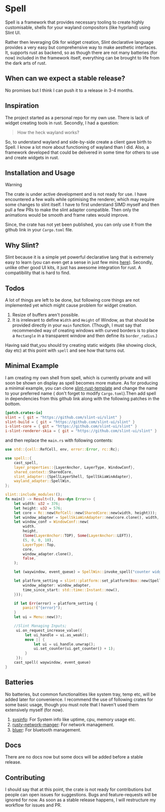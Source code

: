 # Spell

Spell is a framework that provides necessary tooling to create highly customisable,
shells for your wayland compositors (like hyprland) using Slint UI.

Rather then leveraging Gtk for widget creation, Slint declarative language provides
a very easy but comprehensive way to make aesthetic interfaces. It, supports rust
as backend, so as though there are not many batteries (for now) included
in the framework itself, everything can be brought to life from the dark arts of
rust.

## When can we expect a stable release?

No promises but I think I can push it to a release in 3-4 months.

## Inspiration

The project started as a personal repo for my own use. There is lack of widget
creating tools in rust. Secondly, I had a question:
> How the heck wayland works?

So, to understand wayland and side-by-side create a client gave birth to Spell.
I know a lot more about functioning of wayland than I did. Also, a framework
developed that could be delivered in some time for others to use and create widgets
in rust.

## Installation and Usage

> [!WARNING]
> The crate is under active development and is not ready for use. I have encountered a
> few walls while optimising the renderer, which may require some changes to slint itself.
> I have to first understand SIMD myself and then pull a few PRs to make the slint adapter
> compatible. Then only the animations would be smooth and frame rates would improve.

Since, the crate has not yet been published, you can only use it from the github link in
your `Cargo.toml` file.

## Why Slint?

Slint because it is a simple yet powerful declarative lang that is extremely
easy to learn (you can even get a sense in just few mins [here](https://docs.slint.dev/latest/docs/slint/guide/language/concepts/slint-language/)). Secondly, unlike
other good UI kits, it just has awesome integration for rust. A compatibility that
is hard to find.

## Todos

A lot of things are left to be done, but following core things are not implemented yet
which might cause problem for widget creation.

1. Resize of buffers aren't possible.
2. It is irrelevant to define `Width` and `Height` of Window, as that
should be provided directly in your `main` function. (Though, I must say that recommended way of creating windows with curved borders is to place a `Rectangle` in a transparent window and then define its `border_radius`.)

Having said that,you should try creating static widgets (like showing clock, day etc) at
this point with `spell` and see how that turns out.

## Minimal Example

I am creating my own shell from spell, which is currently private and will soon be shown
on display as spell becomes more mature. As for producing a minimal example, you can clone
[slint-rust-template](https://github.com/slint-ui/slint-rust-template/blob/main/src/main.rs) and change the name to your preferred name ( don't forget to modify `Cargo.toml`).Then add spell in dependencies
from this github link along with the following patches in the bottom.

```toml
[patch.crates-io]
slint = { git = "https://github.com/slint-ui/slint" }
slint-build = { git = "https://github.com/slint-ui/slint" }
i-slint-core = { git = "https://github.com/slint-ui/slint" }
i-slint-renderer-skia = { git = "https://github.com/slint-ui/slint" }
```

and then replace the `main.rs` with following contents:

```rust
use std::{cell::RefCell, env, error::Error, rc::Rc};

use spell::{
    cast_spell,
    layer_properties::{LayerAnchor, LayerType, WindowConf},
    shared_context::SharedCore,
    slint_adapter::{SpellLayerShell, SpellSkiaWinAdapter},
    wayland_adapter::SpellWin,
};

slint::include_modules!();
fn main() -> Result<(), Box<dyn Error>> {
    let width: u32 = 376;
    let height: u32 = 576;
    let core = Rc::new(RefCell::new(SharedCore::new(width, height)));
    let window_adapter = SpellSkiaWinAdapter::new(core.clone(), width, height);
    let window_conf = WindowConf::new(
        width,
        height,
        (Some(LayerAnchor::TOP), Some(LayerAnchor::LEFT)),
        (5, 0, 0, 10),
        LayerType::Top,
        core,
        window_adapter.clone(),
        false,
    );

    let (waywindow, event_queue) = SpellWin::invoke_spell("counter widget", window_conf);

    let platform_setting = slint::platform::set_platform(Box::new(SpellLayerShell {
        window_adapter: window_adapter,
        time_since_start: std::time::Instant::now(),
    }));

    if let Err(error) = platform_setting {
        panic!("{error}");
    }
    let ui = Menu::new()?;

    //Slint Managing Inputs;
     ui.on_request_increase_value({
         let ui_handle = ui.as_weak();
         move || {
             let ui = ui_handle.unwrap();
             ui.set_counter(ui.get_counter() + 1);
         }
     });
    cast_spell( waywindow, event_queue)
}
```

## Batteries

No batteries, but common functionalities like system tray, temp etc, will be added later for
convenience. I recommend the use of following crates for some basic usage, though you must note
that I haven't used them extensively myself (for now).

1. [sysinfo](https://crates.io/crates/sysinfo): For System info like uptime, cpu, memory usage etc.
2. [rusty-network-manger](https://crates.io/crates/rusty_network_manager): For network management.
3. [bluer](https://docs.rs/bluer/latest/bluer/): For bluetooth management.

## Docs

There are no docs now but some docs will be added before a stable release.

## Contributing

I should say that at this point, the crate is not ready for contributions but people can open
issues for suggestions. Bugs and feature-requests will be ignored for now. As soon as a stable
release happens, I will restructure my workflow for issues and PR.
